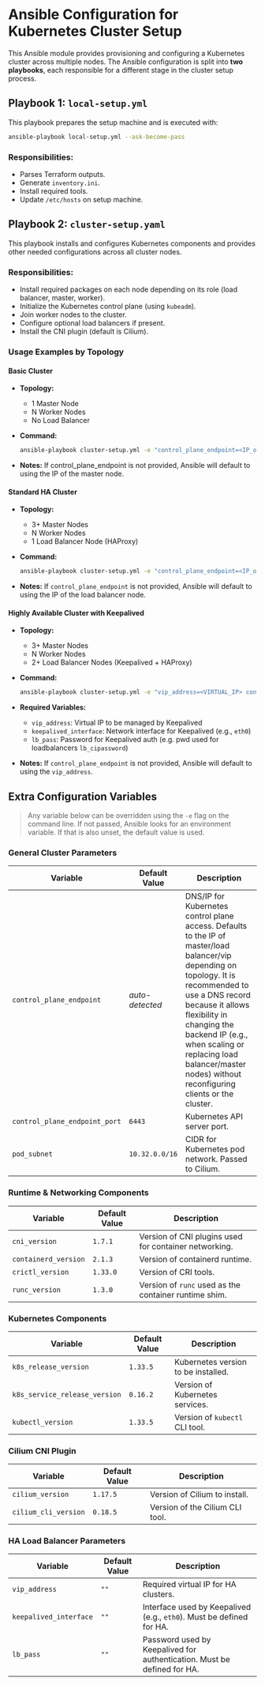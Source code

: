 # Ansible Configuration for Kubernetes Cluster Setup

This Ansible module provides provisioning and configuring a Kubernetes cluster across multiple nodes. The Ansible configuration is split into **two playbooks**, each responsible for a different stage in the cluster setup process.

## Playbook 1: `local-setup.yml`

This playbook prepares the setup machine and is executed with:
```bash
ansible-playbook local-setup.yml --ask-become-pass
```

### Responsibilities:
- Parses Terraform outputs.
- Generate `inventory.ini`.
- Install required tools.
- Update `/etc/hosts` on setup machine.

## Playbook 2: `cluster-setup.yaml`

This playbook installs and configures Kubernetes components and provides other needed configurations across all cluster nodes.

### Responsibilities:
- Install required packages on each node depending on its role (load balancer, master, worker).
- Initialize the Kubernetes control plane (using `kubeadm`).
- Join worker nodes to the cluster.
- Configure optional load balancers if present.
- Install the CNI plugin (default is Cilium).

### Usage Examples by Topology

#### Basic Cluster
- **Topology:**
  - 1 Master Node
  - N Worker Nodes
  - No Load Balancer

- **Command:**
  ```bash
  ansible-playbook cluster-setup.yml -e "control_plane_endpoint=<IP_or_DNS>" -i inventory.ini
  ```

- **Notes:**
   If control_plane_endpoint is not provided, Ansible will default to using the IP of the master node.

#### Standard HA Cluster
- **Topology:**
  - 3+ Master Nodes
  - N Worker Nodes
  - 1 Load Balancer Node (HAProxy)

- **Command:**
  ```bash
  ansible-playbook cluster-setup.yml -e "control_plane_endpoint=<IP_or_DNS>" -i inventory.ini
  ```

- **Notes:**
  If `control_plane_endpoint` is not provided, Ansible will default to using the IP of the load balancer node.

#### Highly Available Cluster with Keepalived
- **Topology:**
  - 3+ Master Nodes
  - N Worker Nodes
  - 2+ Load Balancer Nodes (Keepalived + HAProxy)

- **Command:**
  ```bash
  ansible-playbook cluster-setup.yml -e "vip_address=<VIRTUAL_IP> control_plane_endpoint=<IP_or_DNS> keepalived_interface=<interface> lb_pass=<lb_pwd>" -i inventory.ini
  ```

- **Required Variables:**
  - `vip_address`: Virtual IP to be managed by Keepalived
  - `keepalived_interface`: Network interface for Keepalived (e.g., `eth0`)
  - `lb_pass`: Password for Keepalived auth (e.g. pwd used for loadbalancers `lb_cipassword`)

- **Notes:**
  If `control_plane_endpoint` is not provided, Ansible will default to using the `vip_address`.

## Extra Configuration Variables

> Any variable below can be overridden using the `-e` flag on the command line. If not passed, Ansible looks for an environment variable. If that is also unset, the default value is used.

### General Cluster Parameters

| Variable                      | Default Value   | Description                                                                                                                      |
|------------------------------|-----------------|----------------------------------------------------------------------------------------------------------------------------------|
| `control_plane_endpoint`      | *auto-detected* | DNS/IP for Kubernetes control plane access. Defaults to the IP of master/load balancer/vip depending on topology. It is recommended to use a DNS record because it allows flexibility in changing the backend IP (e.g., when scaling or replacing load balancer/master nodes) without reconfiguring clients or the cluster.           |
| `control_plane_endpoint_port` | `6443`          | Kubernetes API server port.                                                                                                      |
| `pod_subnet`                  | `10.32.0.0/16`  | CIDR for Kubernetes pod network. Passed to Cilium.                                                                               |

### Runtime & Networking Components

| Variable             | Default Value  | Description                                                 |
|----------------------|----------------|-------------------------------------------------------------|
| `cni_version`        | `1.7.1`        | Version of CNI plugins used for container networking.       |
| `containerd_version` | `2.1.3`        | Version of containerd runtime.                              |
| `crictl_version`     | `1.33.0`       | Version of CRI tools.                                       |
| `runc_version`       | `1.3.0`        | Version of `runc` used as the container runtime shim.       |

### Kubernetes Components

| Variable                      | Default Value  | Description                          |
|-------------------------------|----------------|--------------------------------------|
| `k8s_release_version`         | `1.33.5`       | Kubernetes version to be installed.  |
| `k8s_service_release_version` | `0.16.2`       | Version of Kubernetes services.      |
| `kubectl_version`             | `1.33.5`       | Version of `kubectl` CLI tool.       |

### Cilium CNI Plugin

| Variable             | Default Value  | Description                        |
|----------------------|----------------|------------------------------------|
| `cilium_version`     | `1.17.5`       | Version of Cilium to install.      |
| `cilium_cli_version` | `0.18.5`       | Version of the Cilium CLI tool.    |

### HA Load Balancer Parameters

| Variable              | Default Value | Description                                                               |
|-----------------------|----------------|--------------------------------------------------------------------------|
| `vip_address`         | `""`           | Required virtual IP for HA clusters.                                     |
| `keepalived_interface`| `""`           | Interface used by Keepalived (e.g., `eth0`). Must be defined for HA.     |
| `lb_pass`             | `""`           | Password used by Keepalived for authentication. Must be defined for HA.  |


